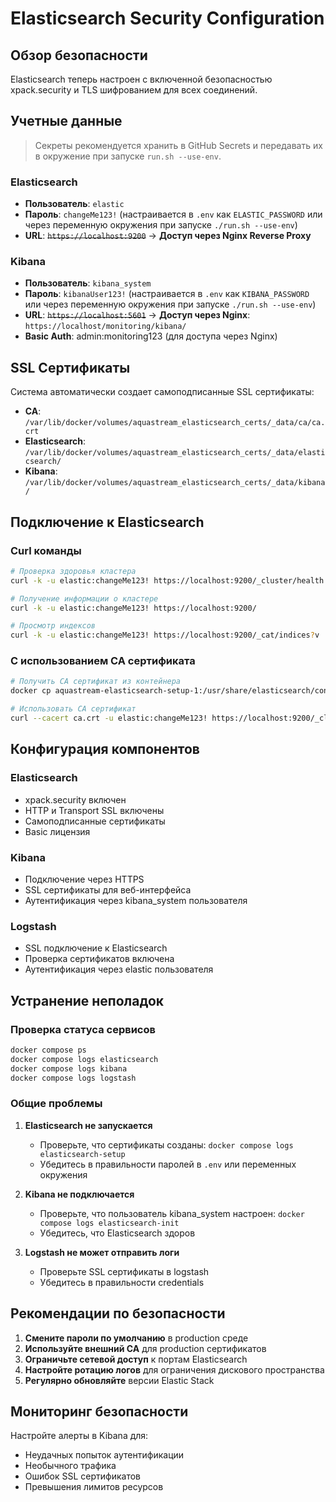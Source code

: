 # Elasticsearch Security Configuration

## Обзор безопасности

Elasticsearch теперь настроен с включенной безопасностью xpack.security и TLS шифрованием для всех соединений.

## Учетные данные
> Секреты рекомендуется хранить в GitHub Secrets и передавать их в окружение при запуске `run.sh --use-env`.

### Elasticsearch
- **Пользователь**: `elastic`
- **Пароль**: `changeMe123!` (настраивается в `.env` как `ELASTIC_PASSWORD` или через переменную окружения при запуске `./run.sh --use-env`)
- **URL**: ~~`https://localhost:9200`~~ → **Доступ через Nginx Reverse Proxy**

### Kibana
- **Пользователь**: `kibana_system`
- **Пароль**: `kibanaUser123!` (настраивается в `.env` как `KIBANA_PASSWORD` или через переменную окружения при запуске `./run.sh --use-env`)
- **URL**: ~~`https://localhost:5601`~~ → **Доступ через Nginx**: `https://localhost/monitoring/kibana/`
- **Basic Auth**: admin:monitoring123 (для доступа через Nginx)

## SSL Сертификаты

Система автоматически создает самоподписанные SSL сертификаты:
- **CA**: `/var/lib/docker/volumes/aquastream_elasticsearch_certs/_data/ca/ca.crt`
- **Elasticsearch**: `/var/lib/docker/volumes/aquastream_elasticsearch_certs/_data/elasticsearch/`
- **Kibana**: `/var/lib/docker/volumes/aquastream_elasticsearch_certs/_data/kibana/`

## Подключение к Elasticsearch

### Curl команды
```bash
# Проверка здоровья кластера
curl -k -u elastic:changeMe123! https://localhost:9200/_cluster/health

# Получение информации о кластере
curl -k -u elastic:changeMe123! https://localhost:9200/

# Просмотр индексов
curl -k -u elastic:changeMe123! https://localhost:9200/_cat/indices?v
```

### С использованием CA сертификата
```bash
# Получить CA сертификат из контейнера
docker cp aquastream-elasticsearch-setup-1:/usr/share/elasticsearch/config/certs/ca/ca.crt ./ca.crt

# Использовать CA сертификат
curl --cacert ca.crt -u elastic:changeMe123! https://localhost:9200/_cluster/health
```

## Конфигурация компонентов

### Elasticsearch
- xpack.security включен
- HTTP и Transport SSL включены
- Самоподписанные сертификаты
- Basic лицензия

### Kibana  
- Подключение через HTTPS
- SSL сертификаты для веб-интерфейса
- Аутентификация через kibana_system пользователя

### Logstash
- SSL подключение к Elasticsearch
- Проверка сертификатов включена
- Аутентификация через elastic пользователя

## Устранение неполадок

### Проверка статуса сервисов
```bash
docker compose ps
docker compose logs elasticsearch
docker compose logs kibana
docker compose logs logstash
```

### Общие проблемы

1. **Elasticsearch не запускается**
   - Проверьте, что сертификаты созданы: `docker compose logs elasticsearch-setup`
   - Убедитесь в правильности паролей в `.env` или переменных окружения

2. **Kibana не подключается**
   - Проверьте, что пользователь kibana_system настроен: `docker compose logs elasticsearch-init`
   - Убедитесь, что Elasticsearch здоров

3. **Logstash не может отправить логи**
   - Проверьте SSL сертификаты в logstash
   - Убедитесь в правильности credentials

## Рекомендации по безопасности

1. **Смените пароли по умолчанию** в production среде
2. **Используйте внешний CA** для production сертификатов
3. **Ограничьте сетевой доступ** к портам Elasticsearch
4. **Настройте ротацию логов** для ограничения дискового пространства
5. **Регулярно обновляйте** версии Elastic Stack

## Мониторинг безопасности

Настройте алерты в Kibana для:
- Неудачных попыток аутентификации
- Необычного трафика
- Ошибок SSL сертификатов
- Превышения лимитов ресурсов